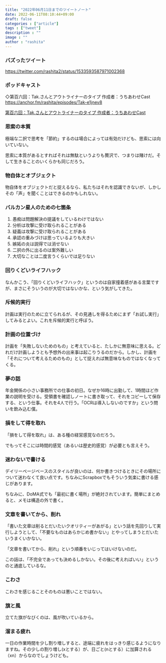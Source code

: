 ```yaml
---
title: "2022年06月11日までのツイートノート"
date: 2022-06-11T08:10:44+09:00
draft: false
categories : ["article"]
tags : ["tweet"]
description : ""
image : ""
author : "rashita"
---
```


### バズったツイート

https://twitter.com/rashita2/status/1533593587971002368

### ポッドキャスト

◇第百六回：Tak.さんとアウトライナーのタイプ 作成者：うちあわせCast
https://anchor.fm/rashita/episodes/Tak-e1jnev8

[第百六回：Tak.さんとアウトライナーのタイプ 作成者：うちあわせCast](https://anchor.fm/rashita/episodes/Tak-e1jnev8)

### 思索の本質

極端な二択で思考を「節約」するのは場合によっては有効だけども、思索には向いていない。

思索に本質があるとすればそれは無駄というよりも贅沢で、つまりは賭けだ。そして生きることのいくらかも同じだろう。

### 物自体とオブジェクト

物自体をオブジェクトだと捉えるなら、私たちはそれを認識できないが、しかしその「声」を聞くことはできるのかもしれない。

### バルカン星人のための七箇条

1. 愚痴は問題解決の提議をしているわけではない
2. 分析は攻撃に受け取られることがある
3. 疑義は攻撃に受け取られることがある
4. 承認の重みづけは思っているよりも大きい
5. 嫉妬の炎は説得では消せない
6. 二択の外に出るのは案外難しい
7. 大切なことは二度言うくらいでは足りない

### 回りくどいライフハック

なんかこう、「回りくどいライフハック」というのは自家撞着感がある言葉ですが、まさにそういうのが大切ではないかな、という気がしてきた。

### 斥候的実行

計画は実行のために立てられるが、その見通しを得るためにまず「お試し実行」してみるとよい。これを斥候的実行と呼ぼう。

### 計画の位置づけ

計画を「失敗しないためのもの」と考えていると、たしかに無意味に思える。どれだけ計画しようとも予想外の出来事は起こりうるのだから。しかし、計画を「それについて考えるためのもの」として捉えれば無意味なものではなくなってくる。

### 夢の話

年金関係の小さい事務所での仕事の初日。なぜか16時に出勤して、1時間ほど作業の説明を受ける。受領書を確認しノートに書き取って、それをコピーして保存する、という仕事。それを4人で行う。「OCRは導入しないのですか」という問いを飲み込む僕。

### 損をして得を取れ

「損をして得を取れ」は、ある種の経営感覚なのだろう。

でもってそこには時間的感覚（あるいは歴史的感覚）が必要とも言えそう。

### 迷わないで書ける

デイリーページベースのスタイルが良いのは、何か書きつけるときにその場所について迷わなくて良い点です。ちなみにScrapboxでもそういう気楽に書ける感じがあります。

ちなみに、DoMA式でも「最初に書く場所」が絶対されています。簡単にまとめると、メモは構造の外で書く。

### 文章を書いてから、削れ

「書いた文章は削るとだいたいクオリティーがあがる」という話を先回りして実行しようとして、「不要なものはあらかじめ書かない」とやってしまうとだいたいうまくいかない。

「文章を書いてから、削れ」という順番をいじってはいけないのだ。

この話は、「不完全であっても決めるしかない。その後に考えればいい」というのと通底しているな。

### こわさ

こわさを感じることそのものは悪いことではない。

### 旗と風

立てた旗がなびくのは、風が吹いているから。

### 溜まる疲れ

一日の作業時間を少し割り増しすると、途端に疲れをはっきり感じるようになりますね。その少しの割り増し(xとする）が、日ごと(nとする）に加算される（xn）からなのでしょうけども。